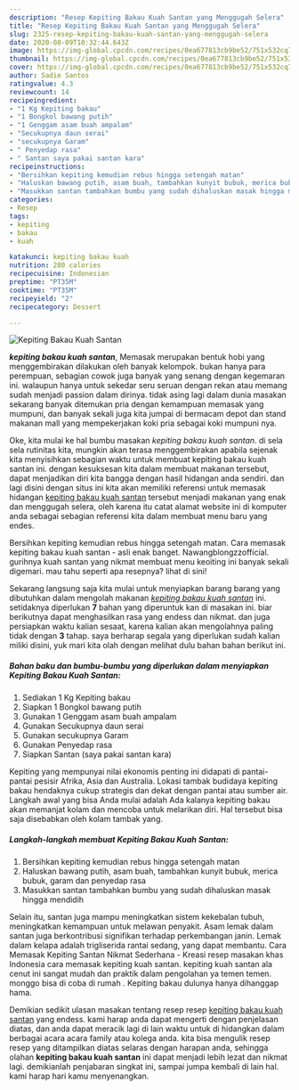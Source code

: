 ```yaml
---
description: "Resep Kepiting Bakau Kuah Santan yang Menggugah Selera"
title: "Resep Kepiting Bakau Kuah Santan yang Menggugah Selera"
slug: 2325-resep-kepiting-bakau-kuah-santan-yang-menggugah-selera
date: 2020-08-09T10:32:44.643Z
image: https://img-global.cpcdn.com/recipes/0ea677813cb9be52/751x532cq70/kepiting-bakau-kuah-santan-foto-resep-utama.jpg
thumbnail: https://img-global.cpcdn.com/recipes/0ea677813cb9be52/751x532cq70/kepiting-bakau-kuah-santan-foto-resep-utama.jpg
cover: https://img-global.cpcdn.com/recipes/0ea677813cb9be52/751x532cq70/kepiting-bakau-kuah-santan-foto-resep-utama.jpg
author: Sadie Santos
ratingvalue: 4.3
reviewcount: 14
recipeingredient:
- "1 Kg Kepiting bakau"
- "1 Bongkol bawang putih"
- "1 Genggam asam buah ampalam"
- "Secukupnya daun serai"
- "secukupnya Garam"
- " Penyedap rasa"
- " Santan saya pakai santan kara"
recipeinstructions:
- "Bersihkan kepiting kemudian rebus hingga setengah matan"
- "Haluskan bawang putih, asam buah, tambahkan kunyit bubuk, merica bubuk, garam dan penyedap rasa"
- "Masukkan santan tambahkan bumbu yang sudah dihaluskan masak hingga mendidih"
categories:
- Resep
tags:
- kepiting
- bakau
- kuah

katakunci: kepiting bakau kuah 
nutrition: 280 calories
recipecuisine: Indonesian
preptime: "PT35M"
cooktime: "PT35M"
recipeyield: "2"
recipecategory: Dessert

---
```



![Kepiting Bakau Kuah Santan](https://img-global.cpcdn.com/recipes/0ea677813cb9be52/751x532cq70/kepiting-bakau-kuah-santan-foto-resep-utama.jpg)

<b><i>kepiting bakau kuah santan</i></b>, Memasak merupakan bentuk hobi yang menggembirakan dilakukan oleh banyak kelompok. bukan hanya para perempuan, sebagian cowok juga banyak yang senang dengan kegemaran ini. walaupun hanya untuk sekedar seru seruan dengan rekan atau memang sudah menjadi passion dalam dirinya. tidak asing lagi dalam dunia masakan sekarang banyak ditemukan pria dengan kemampuan memasak yang mumpuni, dan banyak sekali juga kita jumpai di bermacam depot dan stand makanan mall yang mempekerjakan koki pria sebagai koki mumpuni nya.

Oke, kita mulai ke hal bumbu masakan <i>kepiting bakau kuah santan</i>. di sela sela rutinitas kita, mungkin akan terasa menggembirakan apabila sejenak kita menyisihkan sebagian waktu untuk membuat kepiting bakau kuah santan ini. dengan kesuksesan kita dalam membuat makanan tersebut, dapat menjadikan diri kita bangga dengan hasil hidangan anda sendiri. dan lagi disini dengan situs ini kita akan memiliki referensi untuk memasak hidangan <u>kepiting bakau kuah santan</u> tersebut menjadi makanan yang enak dan menggugah selera, oleh karena itu catat alamat website ini di komputer anda sebagai sebagian referensi kita dalam membuat menu baru yang endes.

Bersihkan kepiting kemudian rebus hingga setengah matan. Cara memasak kepiting bakau kuah santan - asli enak banget. Nawangblongzzofficial. gurihnya kuah santan yang nikmat membuat menu keoiting ini banyak sekali digemari. mau tahu seperti apa resepnya? lihat di sini!


Sekarang langsung saja kita mulai untuk menyiapkan barang barang yang dibutuhkan dalam mengolah makanan <u><i>kepiting bakau kuah santan</i></u> ini. setidaknya diperlukan <b>7</b> bahan yang diperuntuk kan di masakan ini. biar berikutnya dapat menghasilkan rasa yang endess dan nikmat. dan juga persiapkan waktu kalian sesaat, karena kalian akan mengolahnya paling tidak dengan <b>3</b> tahap. saya berharap segala yang diperlukan sudah kalian miliki disini, yuk mari kita olah dengan melihat dulu bahan bahan berikut ini.

<!--inarticleads1-->

##### Bahan baku dan bumbu-bumbu yang diperlukan dalam menyiapkan Kepiting Bakau Kuah Santan:

1. Sediakan 1 Kg Kepiting bakau
1. Siapkan 1 Bongkol bawang putih
1. Gunakan 1 Genggam asam buah ampalam
1. Gunakan Secukupnya daun serai
1. Gunakan secukupnya Garam
1. Gunakan  Penyedap rasa
1. Siapkan  Santan (saya pakai santan kara)


Kepiting yang mempunyai nilai ekonomis penting ini didapati di pantai-pantai pesisir Afrika, Asia dan Australia. Lokasi tambak budidaya kepiting bakau hendaknya cukup strategis dan dekat dengan pantai atau sumber air. Langkah awal yang bisa Anda mulai adalah Ada kalanya kepiting bakau akan memanjat kolam dan mencoba untuk melarikan diri. Hal tersebut bisa saja disebabkan oleh kolam tambak yang. 

<!--inarticleads2-->

##### Langkah-langkah membuat Kepiting Bakau Kuah Santan:

1. Bersihkan kepiting kemudian rebus hingga setengah matan
1. Haluskan bawang putih, asam buah, tambahkan kunyit bubuk, merica bubuk, garam dan penyedap rasa
1. Masukkan santan tambahkan bumbu yang sudah dihaluskan masak hingga mendidih


Selain itu, santan juga mampu meningkatkan sistem kekebalan tubuh, meningkatkan kemampuan untuk melawan penyakit. Asam lemak dalam santan juga berkontribusi signifikan terhadap perkembangan janin. Lemak dalam kelapa adalah trigliserida rantai sedang, yang dapat membantu. Cara Memasak Kepiting Santan Nikmat Sederhana - Kreasi resep masakan khas Indonesia cara memasak kepiting kuah santan. kepiting kuah santan ala cenut ini sangat mudah dan praktik dalam pengolahan ya temen temen. monggo bisa di coba di rumah . Kepiting bakau dulunya hanya dihanggap hama. 

Demikian sedikit ulasan masakan tentang resep resep <u>kepiting bakau kuah santan</u> yang endess. kami harap anda dapat mengerti dengan penjelasan diatas, dan anda dapat meracik lagi di lain waktu untuk di hidangkan dalam berbagai acara acara family atau kolega anda. kita bisa mengulik resep resep yang ditampilkan diatas selaras dengan harapan anda, sehingga olahan <b>kepiting bakau kuah santan</b> ini dapat menjadi lebih lezat dan nikmat lagi. demikianlah penjabaran singkat ini, sampai jumpa kembali di lain hal. kami harap hari kamu menyenangkan.
